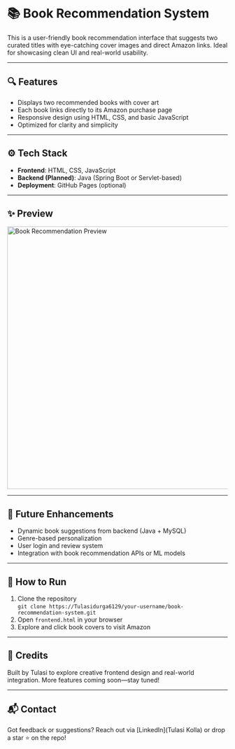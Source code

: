 # 📚 Book Recommendation System

This is a user-friendly book recommendation interface that suggests two curated titles with eye-catching cover images and direct Amazon links. Ideal for showcasing clean UI and real-world usability.

---

## 🔍 Features

- Displays two recommended books with cover art
- Each book links directly to its Amazon purchase page
- Responsive design using HTML, CSS, and basic JavaScript
- Optimized for clarity and simplicity

---

## ⚙️ Tech Stack

- **Frontend**: HTML, CSS, JavaScript
- **Backend (Planned)**: Java (Spring Boot or Servlet-based)
- **Deployment**: GitHub Pages (optional)

---

## ✨ Preview

<img src="screenshots/book-preview.png" alt="Book Recommendation Preview" width="600"/>

---

## 🚀 Future Enhancements

- Dynamic book suggestions from backend (Java + MySQL)
- Genre-based personalization
- User login and review system
- Integration with book recommendation APIs or ML models

---

## 📁 How to Run

1. Clone the repository  
   `git clone https://Tulasidurga6129/your-username/book-recommendation-system.git`
2. Open `frontend.html` in your browser
3. Explore and click book covers to visit Amazon

---

## 🤝 Credits

Built by Tulasi to explore creative frontend design and real-world integration. More features coming soon—stay tuned!

---

## 📬 Contact

Got feedback or suggestions? Reach out via [LinkedIn](Tulasi Kolla) or drop a star ⭐ on the repo!
